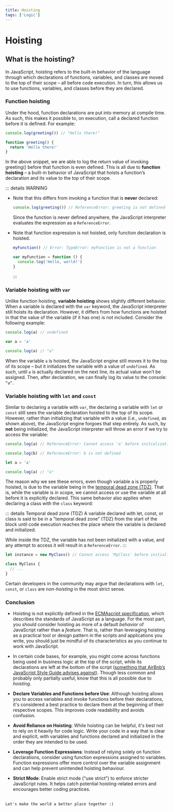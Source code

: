 ```yaml
---
title: Hoisting
tags: ['Logic']
---
```


# Hoisting

## What is the hoisting?

In JavaScript, hoisting refers to the built-in behavior of the language through which declarations of functions, variables, and classes are moved to the top of their scope – all before code execution. In turn, this allows us to use functions, variables, and classes before they are declared.

### Function hoisting

Under the hood, function declarations are put into memory at compile time. As such, this makes it possible to, on execution, call a declared function before it is defined. For example:

```js
console.log(greeting()) // "Hello there!"

function greeting() {
  return 'Hello there!'
}
```

In the above snippet, we are able to log the return value of invoking greeting() before that function is even defined. This is all due to **function hoisting** – a built-in behavior of JavaScript that hoists a function’s declaration and its value to the top of their scope.

::: details WARNING

- Note that this differs from invoking a function that is **never** declared:

  ```js
  console.log(greeting()) // ReferenceError: greeting is not defined
  ```

  Since the function is never defined anywhere, the JavaScript interpreter evaluates the expression as a `ReferenceError`.

- Note that function expression is not hoisted, only function declaration is hoisted.

  ```js
  myFunction() // Error: TypeError: myFunction is not a function

  var myFunction = function () {
    console.log('Hello, world!')
  }
  ```

  :::

### Variable hoisting with `var`

Unlike function hoisting, **variable hoisting** shows slightly different behavior. When a variable is declared with the `var` keyword, the JavaScript interpreter still hoists its declaration. However, it differs from how functions are hoisted in that the value of the variable (if it has one) is not included. Consider the following example:

```js
console.log(a) // undefined

var a = 'a'

console.log(a) // "a"
```

When the variable `a` is hoisted, the JavaScript engine still moves it to the top of its scope – but it initializes the variable with a value of `undefined`. As such, until `a` is actually declared on the next line, its actual value won’t be assigned. Then, after declaration, we can finally log its value to the console: `“a“`.

### Variable hoisting with `let` and `const`

Similar to declaring a variable with `var`, the declaring a variable with `let` or `const` still sees the variable declaration hoisted to the top of its scope. However, rather than initializing that variable with a value (i.e., `undefined`, as shown above), the JavaScript engine forgoes that step entirely. As such, by **not** being initialized, the JavaScript interpreter will throw an error if we try to access the variable:

```js
console.log(a) // ReferenceError: Cannot access 'a' before initialization

console.log(b) // ReferenceError: b is not defined

let a = 'a'

console.log(a) // "a"
```

The reason why we see these errors, even though variable a is properly hoisted, is due to the variable being in the <a href="https://developer.mozilla.org/en-US/docs/Web/JavaScript/Reference/Statements/let#temporal_dead_zone_tdz">temporal dead zone (TDZ)</a>. That is, while the variable is in scope, we cannot access or use the variable at all before it is explicitly declared. This same behavior also applies when declaring a class with the `class` keyword:

::: details Temporal dead zone (TDZ)
A variable declared with let, const, or class is said to be in a "temporal dead zone" (TDZ) from the start of the block until code execution reaches the place where the variable is declared and initialized.

While inside the TDZ, the variable has not been initialized with a value, and any attempt to access it will result in a `ReferenceError`.
:::

```js
let instance = new MyClass() // Cannot access 'MyClass' before initialization

class MyClass {
  // ...
}
```

Certain developers in the community may argue that declarations with `let`, `const`, or `class` are _non-hoisting_ in the most strict sense.

### Conclusion

- Hoisting is not explicitly defined in the <a href="https://tc39.es/ecma262/">ECMAscript specification</a>, which describes the standards of JavaScript as a language. For the most part, you should consider hoisting as more of a default _behavior_ of JavaScript rather than a _feature_. That is, rather than leveraging hoisting as a practical tool or design pattern in the scripts and applications you write, you should just be mindful of its characteristics as you continue to work with JavaScript.

- In certain code bases, for example, you might come across functions being used in business logic at the top of the script, while its declarations are left at the bottom of the script (<a href="https://airbnb.io/javascript/#functions--declarations">something that AirBnb’s JavaScript Style Guide advises against</a>). Though less common and probably only partially useful, know that this is all possible due to _hoisting_.

- **Declare Variables and Functions before Use**: Although hoisting allows you to access variables and invoke functions before their declarations, it's considered a best practice to declare them at the beginning of their respective scopes. This improves code readability and avoids confusion.

- **Avoid Reliance on Hoisting**: While hoisting can be helpful, it's best not to rely on it heavily for code logic. Write your code in a way that is clear and explicit, with variables and functions declared and initialized in the order they are intended to be used.

- **Leverage Function Expressions**: Instead of relying solely on function declarations, consider using function expressions assigned to variables. Function expressions offer more control over the variable assignment and can help prevent unintended hoisting behaviour.

- **Strict Mode**: Enable strict mode ("use strict") to enforce stricter JavaScript rules. It helps catch potential hoisting-related errors and encourages better coding practices.
  <br>
  <br>

```
Let's make the world a better place together :)
```
